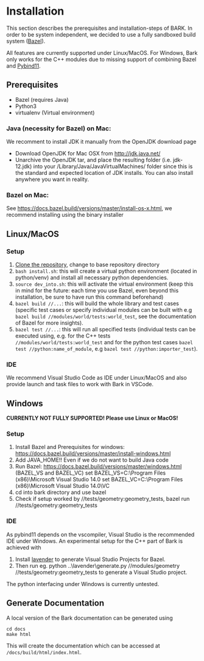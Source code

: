Installation
================================
This section describes the prerequisites and installation-steps of BARK. In order to be system independent, we decided to use a fully sandboxed build system ([Bazel](https://bazel.build/)).

All features are currently supported under Linux/MacOS. For Windows, Bark only works for the C++ modules due to missing support of combining Bazel and [Pybind11](https://pybind11.readthedocs.io/en/stable/intro.html). 


## Prerequisites
* Bazel (requires Java)
* Python3
* virtualenv (Virtual environment)

### Java (necessity for Bazel) on Mac: 
We recomment to install JDK it manually from the OpenJDK download page
* Download OpenJDK for Mac OSX from http://jdk.java.net/
* Unarchive the OpenJDK tar, and place the resulting folder (i.e. jdk-12.jdk) into your /Library/Java/JavaVirtualMachines/ folder since this is the standard and expected location of JDK installs. You can also install anywhere you want in reality.

### Bazel on Mac:
See https://docs.bazel.build/versions/master/install-os-x.html, we recommend installing using the binary installer


## Linux/MacOS
### Setup
1. [Clone the repository](https://git.fortiss.org/bark-simulator/bark), change to base repository directory 
2. `bash install.sh`: this will create a virtual python environment (located in python/venv) and install all necessary python dependencies.
2. `source dev_into.sh`: this will activate the virtual environment (keep this in mind for the future: each time you use Bazel, even beyond this installation, be sure to have run this command beforehand)
3. `bazel build //...`: this will build the whole library and test cases (specific test cases or specify individual modules can be built with e.g `bazel build //modules/world/tests:world_test`, see the documentation of Bazel for more insights).
4. `bazel test //...`: this will run all specified tests (individual tests can be executed using, e.g. for the C++ tests `//modules/world/tests:world_test` and for the python test cases `bazel test //python:name_of_module`, e.g `bazel test //python:importer_test`).


### IDE
We recommend Visual Studio Code as IDE under Linux/MacOS and also provide launch and task files to work with Bark in VSCode.



## Windows
**CURRENTLY NOT FULLY SUPPORTED! Please use Linux or MacOS!**

### Setup
1. Install Bazel and Prerequisites for windows: https://docs.bazel.build/versions/master/install-windows.html
2. Add JAVA_HOME!! Even if we do not want to build Java code
3. Run Bazel: https://docs.bazel.build/versions/master/windows.html (BAZEL_VS and BAZEL_VC)
 set BAZEL_VS=C:\Program Files (x86)\Microsoft Visual Studio 14.0
 set BAZEL_VC=C:\Program Files (x86)\Microsoft Visual Studio 14.0\VC
4. cd into bark directory and use bazel
5. Check if setup worked by //tests/geometry:geometry_tests, bazel run //tests/geometry:geometry_tests

### IDE
As pybind11 depends on the vscompiler, Visual Studio is the recommended IDE under Windows. An experimental setup for the C++ part of Bark is achieved with
1. Install [lavender](https://github.com/tmandry/lavender) to generate Visual Studio Projects for Bazel.
2. Then run eg. python ..\lavender\generate.py //modules/geometry //tests/geometry:geometry_tests to generate a Visual Studio project.

The python interfacing under Windows is currently untested.

## Generate Documentation
A local version of the Bark documentation can be generated using
```
cd docs
make html
```
This will create the documentation which can be accessed at `/docs/build/html/index.html`.

